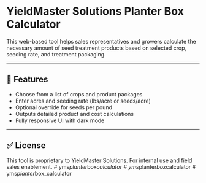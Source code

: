 # YieldMaster Solutions Planter Box Calculator

This web-based tool helps sales representatives and growers calculate the necessary amount of seed treatment products based on selected crop, seeding rate, and treatment packaging.

---

## 🚀 Features

- Choose from a list of crops and product packages
- Enter acres and seeding rate (lbs/acre or seeds/acre)
- Optional override for seeds per pound
- Outputs detailed product and cost calculations
- Fully responsive UI with dark mode

---

## ✅ License

This tool is proprietary to YieldMaster Solutions. For internal use and field sales enablement.
#   y m s _ p l a n t e r _ b o x _ c a l c u l a t o r 
 
 
#   y m s _ p l a n t e r _ b o x _ c a l c u l a t o r  
 #   y m s _ p l a n t e r _ b o x _ c a l c u l a t o r  
 